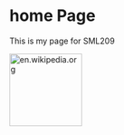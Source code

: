 <H1>home Page</H1>
<p>This is my page for SML209</p>
 <img src="https://en.wikipedia.org/wiki/Senyera#/media/File:Senyera_(Pl._Octavi%C3%A0,_S._Cugat_del_Vall%C3%A8s)_01.jpg" alt="en.wikipedia.org" style="width:128px;height:128px;"> 

